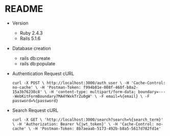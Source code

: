 # README

* Version

  * Ruby 2.4.3
  * Rails 5.1.6

* Database creation

  * rails db:create
  * rails db:populate

* Authentication Request cURL

  `curl -X POST \
    http://localhost:3000/auth_user \
    -H 'Cache-Control: no-cache' \
    -H 'Postman-Token: f994b81e-008f-460f-b8a2-15a3b76238c8' \
    -H 'content-type: multipart/form-data; boundary=----WebKitFormBoundary7MA4YWxkTrZu0gW' \
    -F email=%{email} \
    -F password=%{password}`

* Search Request cURL

  `curl -X GET \
  	'http://localhost:3000/search?search=%{search_term}' \
    -H 'Authorization: Bearer %{jwt_token}' \
    -H 'Cache-Control: no-cache' \
    -H 'Postman-Token: 8b7aeaab-5173-492b-b8a5-5617d782fd1e'`


